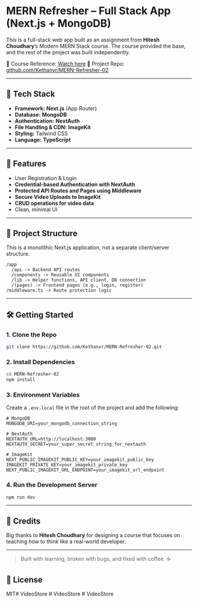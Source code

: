 
# MERN Refresher – Full Stack App (Next.js + MongoDB)

This is a full-stack web app built as an assignment from **Hitesh Choudhary**’s Modern MERN Stack course.
The course provided the base, and the rest of the project was built independently.

🎥 Course Reference: [Watch here](https://youtu.be/c8Z73cVl6x4?si=Q2H7j9sSmI4cjs-1)
📂 Project Repo: [github.com/Kethanvr/MERN-Refresher-02](https://github.com/Kethanvr/MERN-Refresher-02)

-----

## 🚀 Tech Stack

  - **Framework:** **Next.js** (App Router)
  - **Database:** **MongoDB**
  - **Authentication:** **NextAuth**
  - **File Handling & CDN:** **ImageKit**
  - **Styling:** Tailwind CSS 
  - **Language:** **TypeScript**

-----

## 🔐 Features

  - User Registration & Login
  - **Credential-based Authentication with NextAuth**
  - **Protected API Routes and Pages using Middleware**
  - **Secure Video Uploads to ImageKit**
  - **CRUD operations for video data**
  - Clean, minimal UI

-----

## 📂 Project Structure

This is a monolithic Next.js application, not a separate client/server structure.

```
/app
  /api -> Backend API routes
  /components -> Reusable UI components
  /lib -> Helper functions, API client, DB connection
  /(pages) -> Frontend pages (e.g., login, register)
/middleware.ts -> Route protection logic
```

-----

## 🛠️ Getting Started

### 1\. Clone the Repo

```bash
git clone https://github.com/Kethanvr/MERN-Refresher-02.git
```

### 2\. Install Dependencies

```bash
cd MERN-Refresher-02
npm install
```

### 3\. Environment Variables

Create a `.env.local` file in the root of the project and add the following:

```
# MongoDB
MONGODB_URI=your_mongodb_connection_string

# NextAuth
NEXTAUTH_URL=http://localhost:3000
NEXTAUTH_SECRET=your_super_secret_string_for_nextauth

# ImageKit
NEXT_PUBLIC_IMAGEKIT_PUBLIC_KEY=your_imagekit_public_key
IMAGEKIT_PRIVATE_KEY=your_imagekit_private_key
NEXT_PUBLIC_IMAGEKIT_URL_ENDPOINT=your_imagekit_url_endpoint
```

### 4\. Run the Development Server

```bash
npm run dev
```

-----

## 🙌 Credits

Big thanks to **Hitesh Choudhary** for designing a course that focuses on teaching how to think like a real-world developer.

-----

> Built with learning, broken with bugs, and fixed with coffee. ☕

## 📄 License

MIT#   V i d e o S t o r e  
 #   V i d e o S t o r e  
 #   V i d e o S t o r e  
 